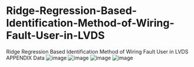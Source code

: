 # Ridge-Regression-Based-Identification-Method-of-Wiring-Fault-User-in-LVDS
Ridge Regression Based Identification Method of Wiring Fault User in LVDS APPENDIX Data
![image](https://github.com/wangwangsuibinbin/Ridge-Regression-Based-Identification-Method-of-Wiring-Fault-User-in-LVDS/assets/29747464/cfa99962-5888-4d4d-92ae-f8446feb5b01)
![image](https://github.com/wangwangsuibinbin/Ridge-Regression-Based-Identification-Method-of-Wiring-Fault-User-in-LVDS/assets/29747464/60eb71f3-d89d-4f5e-adc8-6080d42a7eb3)
![image](https://github.com/wangwangsuibinbin/Ridge-Regression-Based-Identification-Method-of-Wiring-Fault-User-in-LVDS/assets/29747464/b7d1f797-4132-4408-b170-c56d26d276af)
![image](https://github.com/wangwangsuibinbin/Ridge-Regression-Based-Identification-Method-of-Wiring-Fault-User-in-LVDS/assets/29747464/300991b2-7457-41a8-867d-c68e25f30867)
